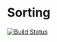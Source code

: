 # Sorting
[![Build Status](https://travis-ci.org/FraGGOta/Sorting.svg?branch=master)](https://travis-ci.org/FraGGOta/Sorting)
